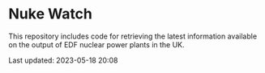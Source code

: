 # Nuke Watch

This repository includes code for retrieving the latest information available on the output of EDF nuclear power plants in the UK.

Last updated: 2023-05-18 20:08